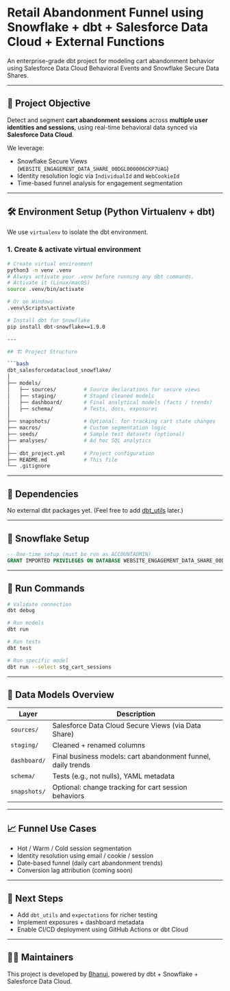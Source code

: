 # Retail Abandonment Funnel using Snowflake + dbt + Salesforce Data Cloud + External Functions

An enterprise-grade dbt project for modeling cart abandonment behavior using Salesforce Data Cloud Behavioral Events and Snowflake Secure Data Shares.

---

## 🧠 Project Objective

Detect and segment **cart abandonment sessions** across **multiple user identities and sessions**, using real-time behavioral data synced via **Salesforce Data Cloud**.

We leverage:
- Snowflake Secure Views (`WEBSITE_ENGAGEMENT_DATA_SHARE_00DGL000006CKP7UAG`)
- Identity resolution logic via `IndividualId` and `WebCookieId`
- Time-based funnel analysis for engagement segmentation

---

## 🛠️ Environment Setup (Python Virtualenv + dbt)

We use `virtualenv` to isolate the dbt environment.

### 1. Create & activate virtual environment

```bash
# Create virtual environment
python3 -m venv .venv
# Always activate your .venv before running any dbt commands.
# Activate it (Linux/macOS)
source .venv/bin/activate

# Or on Windows
.venv\Scripts\activate

# Install dbt for Snowflake
pip install dbt-snowflake==1.9.0

---

## 🏗️ Project Structure

```bash
dbt_salesforcedatacloud_snowflake/
│
├── models/
│   ├── sources/         # Source declarations for secure views
│   ├── staging/         # Staged cleaned models
│   ├── dashboard/       # Final analytical models (facts / trends)
│   ├── schema/          # Tests, docs, exposures
│
├── snapshots/           # Optional: for tracking cart state changes
├── macros/              # Custom segmentation logic
├── seeds/               # Sample test datasets (optional)
├── analyses/            # Ad hoc SQL analytics
│
├── dbt_project.yml      # Project configuration
├── README.md            # This file
└── .gitignore
````

---

## 🔌 Dependencies

No external dbt packages yet. (Feel free to add [dbt\_utils](https://hub.getdbt.com/dbt-labs/dbt_utils/latest/) later.)

---

## 🔐 Snowflake Setup

```sql
-- One-time setup (must be run as ACCOUNTADMIN)
GRANT IMPORTED PRIVILEGES ON DATABASE WEBSITE_ENGAGEMENT_DATA_SHARE_00DGL000006CKP7UAG TO ROLE TRANSFORM;
```

---

## 🧪 Run Commands

```bash
# Validate connection
dbt debug

# Run models
dbt run

# Run tests
dbt test

# Run specific model
dbt run --select stg_cart_sessions
```

---

## 🧊 Data Models Overview

| Layer        | Description                                                  |
| ------------ | ------------------------------------------------------------ |
| `sources/`   | Salesforce Data Cloud Secure Views (via Data Share)          |
| `staging/`   | Cleaned + renamed columns                                    |
| `dashboard/` | Final business models: cart abandonment funnel, daily trends |
| `schema/`    | Tests (e.g., not nulls), YAML metadata                       |
| `snapshots/` | Optional: change tracking for cart session behaviors         |

---

## 📈 Funnel Use Cases

* Hot / Warm / Cold session segmentation
* Identity resolution using email / cookie / session
* Date-based funnel (daily cart abandonment trends)
* Conversion lag attribution (coming soon)

---

## 🚧 Next Steps

* Add `dbt_utils` and `expectations` for richer testing
* Implement exposures + dashboard metadata
* Enable CI/CD deployment using GitHub Actions or dbt Cloud

---

## 👨‍💻 Maintainers

This project is developed by [Bhanuj](https://github.com/thisisbhanuj), powered by dbt + Snowflake + Salesforce Data Cloud.
